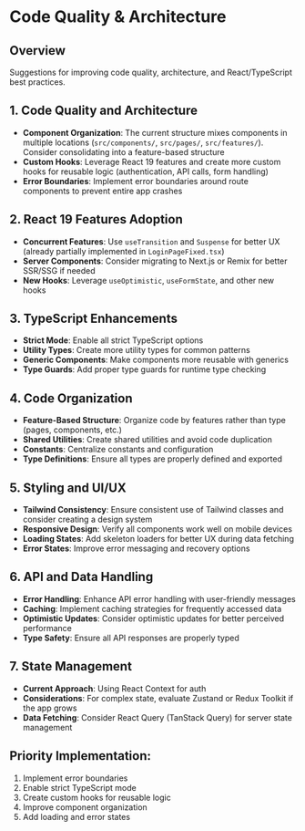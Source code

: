 # Code Quality & Architecture

## Overview
Suggestions for improving code quality, architecture, and React/TypeScript best practices.

## 1. Code Quality and Architecture
- **Component Organization**: The current structure mixes components in multiple locations (`src/components/`, `src/pages/`, `src/features/`). Consider consolidating into a feature-based structure
- **Custom Hooks**: Leverage React 19 features and create more custom hooks for reusable logic (authentication, API calls, form handling)
- **Error Boundaries**: Implement error boundaries around route components to prevent entire app crashes

## 2. React 19 Features Adoption
- **Concurrent Features**: Use `useTransition` and `Suspense` for better UX (already partially implemented in `LoginPageFixed.tsx`)
- **Server Components**: Consider migrating to Next.js or Remix for better SSR/SSG if needed
- **New Hooks**: Leverage `useOptimistic`, `useFormState`, and other new hooks

## 3. TypeScript Enhancements
- **Strict Mode**: Enable all strict TypeScript options
- **Utility Types**: Create more utility types for common patterns
- **Generic Components**: Make components more reusable with generics
- **Type Guards**: Add proper type guards for runtime type checking

## 4. Code Organization
- **Feature-Based Structure**: Organize code by features rather than type (pages, components, etc.)
- **Shared Utilities**: Create shared utilities and avoid code duplication
- **Constants**: Centralize constants and configuration
- **Type Definitions**: Ensure all types are properly defined and exported

## 5. Styling and UI/UX
- **Tailwind Consistency**: Ensure consistent use of Tailwind classes and consider creating a design system
- **Responsive Design**: Verify all components work well on mobile devices
- **Loading States**: Add skeleton loaders for better UX during data fetching
- **Error States**: Improve error messaging and recovery options

## 6. API and Data Handling
- **Error Handling**: Enhance API error handling with user-friendly messages
- **Caching**: Implement caching strategies for frequently accessed data
- **Optimistic Updates**: Consider optimistic updates for better perceived performance
- **Type Safety**: Ensure all API responses are properly typed

## 7. State Management
- **Current Approach**: Using React Context for auth
- **Considerations**: For complex state, evaluate Zustand or Redux Toolkit if the app grows
- **Data Fetching**: Consider React Query (TanStack Query) for server state management

## Priority Implementation:
1. Implement error boundaries
2. Enable strict TypeScript mode
3. Create custom hooks for reusable logic
4. Improve component organization
5. Add loading and error states